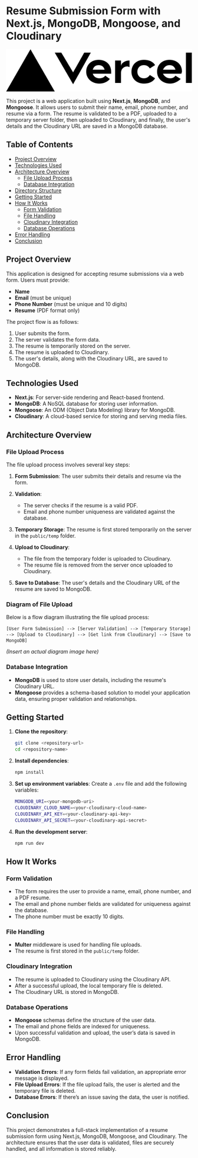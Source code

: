 # Resume Submission Form with Next.js, MongoDB, Mongoose, and Cloudinary

![](/public/vercel.svg)

This project is a web application built using **Next.js**, **MongoDB**, and **Mongoose**. It allows users to submit their name, email, phone number, and resume via a form. The resume is validated to be a PDF, uploaded to a temporary server folder, then uploaded to Cloudinary, and finally, the user's details and the Cloudinary URL are saved in a MongoDB database.

## Table of Contents
- [Project Overview](#project-overview)
- [Technologies Used](#technologies-used)
- [Architecture Overview](#architecture-overview)
  - [File Upload Process](#file-upload-process)
  - [Database Integration](#database-integration)
- [Directory Structure](#directory-structure)
- [Getting Started](#getting-started)
- [How It Works](#how-it-works)
  - [Form Validation](#form-validation)
  - [File Handling](#file-handling)
  - [Cloudinary Integration](#cloudinary-integration)
  - [Database Operations](#database-operations)
- [Error Handling](#error-handling)
- [Conclusion](#conclusion)

## Project Overview

This application is designed for accepting resume submissions via a web form. Users must provide:
- **Name**
- **Email** (must be unique)
- **Phone Number** (must be unique and 10 digits)
- **Resume** (PDF format only)

The project flow is as follows:
1. User submits the form.
2. The server validates the form data.
3. The resume is temporarily stored on the server.
4. The resume is uploaded to Cloudinary.
5. The user's details, along with the Cloudinary URL, are saved to MongoDB.

## Technologies Used

- **Next.js**: For server-side rendering and React-based frontend.
- **MongoDB**: A NoSQL database for storing user information.
- **Mongoose**: An ODM (Object Data Modeling) library for MongoDB.
- **Cloudinary**: A cloud-based service for storing and serving media files.

## Architecture Overview

### File Upload Process

The file upload process involves several key steps:

1. **Form Submission**: The user submits their details and resume via the form.
   
2. **Validation**:
   - The server checks if the resume is a valid PDF.
   - Email and phone number uniqueness are validated against the database.

3. **Temporary Storage**: The resume is first stored temporarily on the server in the `public/temp` folder.

4. **Upload to Cloudinary**:
   - The file from the temporary folder is uploaded to Cloudinary.
   - The resume file is removed from the server once uploaded to Cloudinary.

5. **Save to Database**: The user's details and the Cloudinary URL of the resume are saved to MongoDB.

### Diagram of File Upload
Below is a flow diagram illustrating the file upload process:

```
[User Form Submission] --> [Server Validation] --> [Temporary Storage] --> [Upload to Cloudinary] --> [Get link from Cloudinary] --> [Save to MongoDB]
```

*(Insert an actual diagram image here)*

### Database Integration

- **MongoDB** is used to store user details, including the resume's Cloudinary URL.
- **Mongoose** provides a schema-based solution to model your application data, ensuring proper validation and relationships.

## Getting Started

1. **Clone the repository**:
   ```bash
   git clone <repository-url>
   cd <repository-name>
   ```

2. **Install dependencies**:
   ```bash
   npm install
   ```

3. **Set up environment variables**:
   Create a `.env` file and add the following variables:
   ```bash
   MONGODB_URI=<your-mongodb-uri>
   CLOUDINARY_CLOUD_NAME=<your-cloudinary-cloud-name>
   CLOUDINARY_API_KEY=<your-cloudinary-api-key>
   CLOUDINARY_API_SECRET=<your-cloudinary-api-secret>
   ```

4. **Run the development server**:
   ```bash
   npm run dev
   ```

## How It Works

### Form Validation

- The form requires the user to provide a name, email, phone number, and a PDF resume.
- The email and phone number fields are validated for uniqueness against the database.
- The phone number must be exactly 10 digits.

### File Handling

- **Multer** middleware is used for handling file uploads.
- The resume is first stored in the `public/temp` folder.

### Cloudinary Integration

- The resume is uploaded to Cloudinary using the Cloudinary API.
- After a successful upload, the local temporary file is deleted.
- The Cloudinary URL is stored in MongoDB.

### Database Operations

- **Mongoose** schemas define the structure of the user data.
- The email and phone fields are indexed for uniqueness.
- Upon successful validation and upload, the user’s data is saved in MongoDB.

## Error Handling

- **Validation Errors**: If any form fields fail validation, an appropriate error message is displayed.
- **File Upload Errors**: If the file upload fails, the user is alerted and the temporary file is deleted.
- **Database Errors**: If there’s an issue saving the data, the user is notified.

## Conclusion

This project demonstrates a full-stack implementation of a resume submission form using Next.js, MongoDB, Mongoose, and Cloudinary. The architecture ensures that the user data is validated, files are securely handled, and all information is stored reliably.
